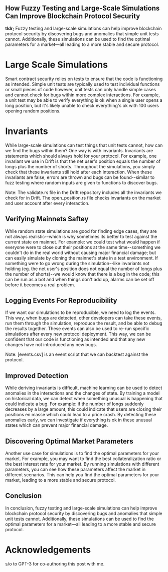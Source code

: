 ## How Fuzzy Testing and Large-Scale Simulations Can Improve Blockchain Protocol Security

**tldr;** Fuzzy testing and large-scale simulations can help improve blockchain protocol security by discovering bugs and anomalies that simple unit tests cannot. Additionally, these simulations can be used to find the optimal parameters for a market—all leading to a more stable and secure protocol.

# Large Scale Simulations

Smart contract security relies on tests to ensure that the code is functioning as intended. Simple unit tests are typically used to test individual functions or small pieces of code however, unit tests can only handle simple cases and cannot check for bugs within more complex interactions. For example, a unit test may be able to verify everything is ok when a single user opens a long position, but it's likely unable to check everything's ok with 100 users opening random positions. 

# Invariants

While large-scale simulations can test things that unit tests cannot, how can we find the bugs within them? One way is with invariants. Invariants are statements which should always hold for your protocol. For example, one invariant we use in Drift is that the net user's position equals the number of longs plus the number of shorts. Throughout the simulations, you simply check that these invariants still hold after each interaction. When these invariants are false, errors are thrown and bugs can be found--similar to fuzz testing where random inputs are given to functions to discover bugs.

Note: The validate.rs file in the Drift repository includes all the invariants we check for in Drift. The open_position.rs file checks invariants on the market and user account after every interaction.

## Verifying Mainnets Saftey

While random state simulations are good for finding edge cases, they are not always realistic--which is why sometimes its better to test against the current state on mainnet. For example: we could test what would happen if everyone were to close out their positions at the same time--something we couldn't do in the real world without causing major financial damage; but can easily simulate by cloning the mainnet's state in a test environment. If something were to go wrong during the simulation--like invariants not holding (eg. the net user's position does not equal the number of longs plus the number of shorts)--we would know that there is a bug in the code; this can be run as a bot and when things don't add up, alarms can be set off before it becomes a real problem.

## Logging Events For Reproducibility 

If we want our simulations to be reproducible, we need to log the events. This way, when bugs are detected, other developers can take these events, run them through the simulation, reproduce the result, and be able to debug the results together. These events can also be used to re-run specific simulations after every new protocol deployment. This way, we can be confident that our code is functioning as intended and that any new changes have not introduced any new bugs.

Note: [events.csv] is an event script that we can backtest against the protocol.

## Improved Detection

While deriving invariants is difficult, machine learning can be used to detect anomalies in the interactions and the changes of state. By training a model on historical data, we can detect when something unusual is happening that could indicate a bug. For example: if the number of longs suddenly decreases by a large amount, this could indicate that users are closing their positions en masse which could lead to a price crash. By detecting these anomalies early, we can investigate if everything is ok in these unusual states which can prevent major financial damage.

## Discovering Optimal Market Parameters

Another use case for simulations is to find the optimal parameters for your market. For example, you may want to find the best collateralization ratio or the best interest rate for your market. By running simulations with different parameters, you can see how these parameters affect the market in different scenarios. This can help you find the optimal parameters for your market, leading to a more stable and secure protocol.

## Conclusion

In conclusion, fuzzy testing and large-scale simulations can help improve blockchain protocol security by discovering bugs and anomalies that simple unit tests cannot. Additionally, these simulations can be used to find the optimal parameters for a market—all leading to a more stable and secure protocol.

# Acknowledgements 

s/o to GPT-3 for co-authoring this post with me.